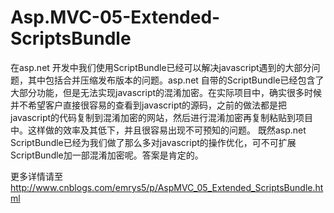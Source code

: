 # Asp.MVC-05-Extended-ScriptsBundle
在asp.net 开发中我们使用ScriptBundle已经可以解决javascript遇到的大部分问题，其中包括合并压缩发布版本的问题。asp.net 自带的ScriptBundle已经包含了大部分功能，但是无法实现javascript的混淆加密。在实际项目中，确实很多时候并不希望客户直接很容易的查看到javascript的源码，之前的做法都是把javascript的代码复制到混淆加密的网站，然后进行混淆加密再复制粘贴到项目中。这样做的效率及其低下，并且很容易出现不可预知的问题。 既然asp.net ScriptBundle已经为我们做了那么多对javascript的操作优化，可不可扩展ScriptBundle加一部混淆加密呢。答案是肯定的。

更多详情请至
http://www.cnblogs.com/emrys5/p/AspMVC_05_Extended_ScriptsBundle.html
